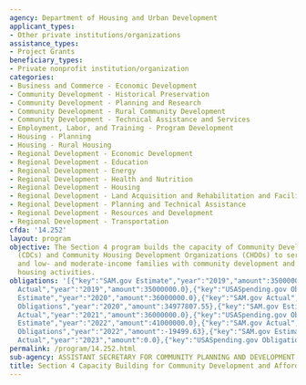 ```yaml
---
agency: Department of Housing and Urban Development
applicant_types:
- Other private institutions/organizations
assistance_types:
- Project Grants
beneficiary_types:
- Private nonprofit institution/organization
categories:
- Business and Commerce - Economic Development
- Community Development - Historical Preservation
- Community Development - Planning and Research
- Community Development - Rural Community Development
- Community Development - Technical Assistance and Services
- Employment, Labor, and Training - Program Development
- Housing - Planning
- Housing - Rural Housing
- Regional Development - Economic Development
- Regional Development - Education
- Regional Development - Energy
- Regional Development - Health and Nutrition
- Regional Development - Housing
- Regional Development - Land Acquisition and Rehabilitation and Facilities Construction
- Regional Development - Planning and Technical Assistance
- Regional Development - Resources and Development
- Regional Development - Transportation
cfda: '14.252'
layout: program
objective: The Section 4 program builds the capacity of Community Development Corporations
  (CDCs) and Community Housing Development Organizations (CHDOs) to serve their communities
  and low- and moderate-income families with community development and affordable
  housing activities.
obligations: '[{"key":"SAM.gov Estimate","year":"2019","amount":35000000.0},{"key":"SAM.gov
  Actual","year":"2019","amount":35000000.0},{"key":"USASpending.gov Obligations","year":"2019","amount":35000000.0},{"key":"SAM.gov
  Estimate","year":"2020","amount":36000000.0},{"key":"SAM.gov Actual","year":"2020","amount":36000000.0},{"key":"USASpending.gov
  Obligations","year":"2020","amount":34977807.55},{"key":"SAM.gov Estimate","year":"2021","amount":36000000.0},{"key":"SAM.gov
  Actual","year":"2021","amount":36000000.0},{"key":"USASpending.gov Obligations","year":"2021","amount":36000000.0},{"key":"SAM.gov
  Estimate","year":"2022","amount":41000000.0},{"key":"SAM.gov Actual","year":"2022","amount":0.0},{"key":"USASpending.gov
  Obligations","year":"2022","amount":-19499.63},{"key":"SAM.gov Estimate","year":"2023","amount":41000000.0},{"key":"SAM.gov
  Actual","year":"2023","amount":0.0},{"key":"USASpending.gov Obligations","year":"2023","amount":41000000.0}]'
permalink: /program/14.252.html
sub-agency: ASSISTANT SECRETARY FOR COMMUNITY PLANNING AND DEVELOPMENT
title: Section 4 Capacity Building for Community Development and Affordable Housing
---
```

